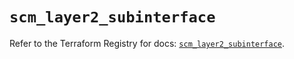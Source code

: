 # `scm_layer2_subinterface`

Refer to the Terraform Registry for docs: [`scm_layer2_subinterface`](https://registry.terraform.io/providers/paloaltonetworks/scm/1.0.2/docs/resources/layer2_subinterface).
